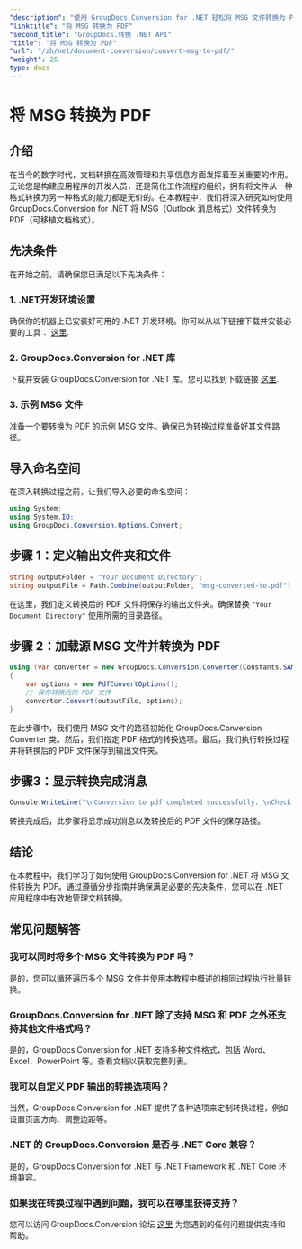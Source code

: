 ```yaml
---
"description": "使用 GroupDocs.Conversion for .NET 轻松将 MSG 文件转换为 PDF。按照我们的分步指南，实现无缝文档管理。"
"linktitle": "将 MSG 转换为 PDF"
"second_title": "GroupDocs.转换 .NET API"
"title": "将 MSG 转换为 PDF"
"url": "/zh/net/document-conversion/convert-msg-to-pdf/"
"weight": 26
type: docs
---
```

# 将 MSG 转换为 PDF

## 介绍
在当今的数字时代，文档转换在高效管理和共享信息方面发挥着至关重要的作用。无论您是构建应用程序的开发人员，还是简化工作流程的组织，拥有将文件从一种格式转换为另一种格式的能力都是无价的。在本教程中，我们将深入研究如何使用 GroupDocs.Conversion for .NET 将 MSG（Outlook 消息格式）文件转换为 PDF（可移植文档格式）。
## 先决条件
在开始之前，请确保您已满足以下先决条件：
### 1. .NET开发环境设置
确保你的机器上已安装好可用的 .NET 开发环境。你可以从以下链接下载并安装必要的工具： [这里](https://dotnet。microsoft.com/download).
### 2. GroupDocs.Conversion for .NET 库
下载并安装 GroupDocs.Conversion for .NET 库。您可以找到下载链接 [这里](https://releases。groupdocs.com/conversion/net/).
### 3. 示例 MSG 文件
准备一个要转换为 PDF 的示例 MSG 文件。确保已为转换过程准备好其文件路径。

## 导入命名空间
在深入转换过程之前，让我们导入必要的命名空间：
```csharp
using System;
using System.IO;
using GroupDocs.Conversion.Options.Convert;
```

## 步骤 1：定义输出文件夹和文件
```csharp
string outputFolder = "Your Document Directory";
string outputFile = Path.Combine(outputFolder, "msg-converted-to.pdf");
```
在这里，我们定义转换后的 PDF 文件将保存的输出文件夹。确保替换 `"Your Document Directory"` 使用所需的目录路径。
## 步骤 2：加载源 MSG 文件并转换为 PDF
```csharp
using (var converter = new GroupDocs.Conversion.Converter(Constants.SAMPLE_MSG))
{
    var options = new PdfConvertOptions();
    // 保存转换后的 PDF 文件
    converter.Convert(outputFile, options);
}
```
在此步骤中，我们使用 MSG 文件的路径初始化 GroupDocs.Conversion Converter 类。然后，我们指定 PDF 格式的转换选项。最后，我们执行转换过程并将转换后的 PDF 文件保存到输出文件夹。
## 步骤3：显示转换完成消息
```csharp
Console.WriteLine("\nConversion to pdf completed successfully. \nCheck output in {0}", outputFolder);
```
转换完成后，此步骤将显示成功消息以及转换后的 PDF 文件的保存路径。

## 结论
在本教程中，我们学习了如何使用 GroupDocs.Conversion for .NET 将 MSG 文件转换为 PDF。通过遵循分步指南并确保满足必要的先决条件，您可以在 .NET 应用程序中有效地管理文档转换。
## 常见问题解答
### 我可以同时将多个 MSG 文件转换为 PDF 吗？
是的，您可以循环遍历多个 MSG 文件并使用本教程中概述的相同过程执行批量转换。
### GroupDocs.Conversion for .NET 除了支持 MSG 和 PDF 之外还支持其他文件格式吗？
是的，GroupDocs.Conversion for .NET 支持多种文件格式，包括 Word、Excel、PowerPoint 等。查看文档以获取完整列表。
### 我可以自定义 PDF 输出的转换选项吗？
当然，GroupDocs.Conversion for .NET 提供了各种选项来定制转换过程，例如设置页面方向、调整边距等。
### .NET 的 GroupDocs.Conversion 是否与 .NET Core 兼容？
是的，GroupDocs.Conversion for .NET 与 .NET Framework 和 .NET Core 环境兼容。
### 如果我在转换过程中遇到问题，我可以在哪里获得支持？
您可以访问 GroupDocs.Conversion 论坛 [这里](https://forum.groupdocs.com/c/conversion/11) 为您遇到的任何问题提供支持和帮助。